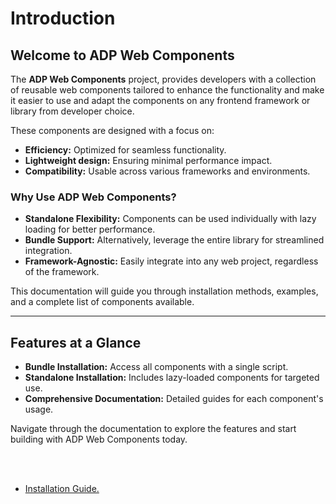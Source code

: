 # Introduction

## Welcome to ADP Web Components

The **ADP Web Components** project, provides developers with a collection of reusable web components tailored to enhance the functionality and make it easier to use and adapt the components on any frontend framework or library from developer choice.

These components are designed with a focus on:

- **Efficiency:** Optimized for seamless functionality.
- **Lightweight design:** Ensuring minimal performance impact.
- **Compatibility:** Usable across various frameworks and environments.

### Why Use ADP Web Components?

- **Standalone Flexibility:** Components can be used individually with lazy loading for better performance.
- **Bundle Support:** Alternatively, leverage the entire library for streamlined integration.
- **Framework-Agnostic:** Easily integrate into any web project, regardless of the framework.

This documentation will guide you through installation methods, examples, and a complete list of components available.

---

## Features at a Glance

- **Bundle Installation:** Access all components with a single script.
- **Standalone Installation:** Includes lazy-loaded components for targeted use.
- **Comprehensive Documentation:** Detailed guides for each component's usage.

Navigate through the documentation to explore the features and start building with ADP Web Components today.

<br/>
<br/>

- [Installation Guide.](installation.md)
